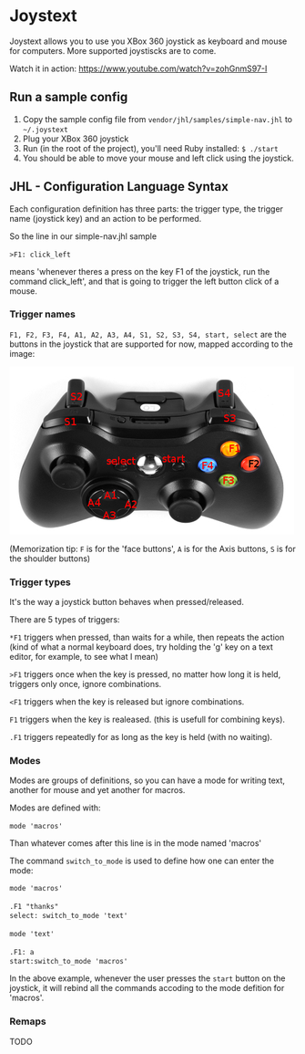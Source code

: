 # Joystext

Joystext allows you to use you XBox 360 joystick as keyboard and mouse for computers. More supported joystiscks are to come.

Watch it in action: https://www.youtube.com/watch?v=zohGnmS97-I

## Run a sample config

1. Copy the sample config file from `vendor/jhl/samples/simple-nav.jhl` to `~/.joystext`
2. Plug your XBox 360 joystick
3. Run (in the root of the project), you'll need Ruby installed: `$ ./start`
4. You should be able to move your mouse and left click using the joystick.

## JHL - Configuration Language Syntax

Each configuration definition has three parts: the trigger type, the trigger name (joystick key) and an action to be performed.

So the line in our simple-nav.jhl sample

`>F1: click_left`

means 'whenever theres a press on the key F1 of the joystick, run the command click_left', and that is going to trigger the left button click of a mouse.


### Trigger names

`F1, F2, F3, F4, A1, A2, A3, A4, S1, S2, S3, S4, start, select` are the buttons in the joystick that are supported for now, mapped according to the image:

![mapped-keys](mapped-joystick.jpg)

(Memorization tip: `F` is for the 'face buttons', `A` is for the Axis buttons, `S` is for the shoulder buttons)


### Trigger types

It's the way a joystick button behaves when pressed/released.

There are 5 types of triggers:

`*F1` triggers when pressed, than waits for a while, then repeats the action (kind of what a normal keyboard does, try holding the 'g' key on a text editor, for example, to see what I mean)

`>F1` triggers once when the key is pressed, no matter how long it is held, triggers only once, ignore combinations.

`<F1` triggers when the key is released but ignore combinations.

`F1` triggers when the key is realeased. (this is usefull for combining keys).

`.F1` triggers repeatedly for as long as the key is held (with no waiting).

### Modes

Modes are groups of definitions, so you can have a mode for writing text, another for mouse and yet another for macros.

Modes are defined with:

`mode 'macros'`

Than whatever comes after this line is in the mode named 'macros'

The command `switch_to_mode` is used to define how one can enter the mode:

```
mode 'macros'

.F1 "thanks"
select: switch_to_mode 'text'

mode 'text'

.F1: a
start:switch_to_mode 'macros'
```

In the above example, whenever the user presses the `start` button on the joystick, it will rebind all the commands accoding to the mode defition for 'macros'.

### Remaps

TODO